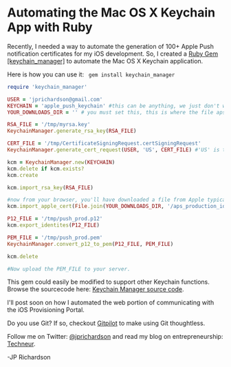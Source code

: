 <!--
author: JP Richardson
publish: Fri Oct 07 2011 15:39:19 GMT-0500 (CDT)
status: publish
type: post
link: https://procbits.wordpress.com/2011/10/07/automating-the-mac-os-x-keychain-app-with-ruby/
tags: Ruby
slug: 2011/10/07/automating-the-mac-os-x-keychain-app-with-ruby
-->

Automating the Mac OS X Keychain App with Ruby
==============================================

Recently, I needed a way to automate the generation of 100+ Apple Push
notification certificates for my iOS development. So, I created a [Ruby
Gem [keychain\_manager]](https://rubygems.org/gems/keychain_manager) to
automate the Mac OS X Keychain application.

Here is how you can use it: ` gem install keychain_manager`

```ruby
require 'keychain_manager'

USER = 'jprichardson@gmail.com'
KEYCHAIN = 'apple_push_keychain' #this can be anything, we just don't want to pollute the 'login' keychain
YOUR_DOWNLOADS_DIR = '' # you must set this, this is where the file aps_production_identity.cer exists

RSA_FILE = '/tmp/myrsa.key'
KeychainManager.generate_rsa_key(RSA_FILE)

CERT_FILE = '/tmp/CertificateSigningRequest.certSigningRequest'
KeychainManager.generate_cert_request(USER, 'US', CERT_FILE) #'US' is the country abbreviation.

kcm = KeychainManager.new(KEYCHAIN)
kcm.delete if kcm.exists?
kcm.create

kcm.import_rsa_key(RSA_FILE)

#now from your browser, you'll have downloaded a file from Apple typically named: aps_production_identity.cer
kcm.import_apple_cert(File.join(YOUR_DOWNLOADS_DIR, '/aps_production_identity.cer'))

P12_FILE = '/tmp/push_prod.p12'
kcm.export_identites(P12_FILE)

PEM_FILE = '/tmp/push_prod.pem'
KeychainManager.convert_p12_to_pem(P12_FILE, PEM_FILE)

kcm.delete

#Now upload the PEM_FILE to your server.
```

This gem could easily be modified to support other Keychain functions.
Browse the sourcecode here: [Keychain Manager source
code](https://github.com/jprichardson/keychain_manager).

I'll post soon on how I automated the web portion of communicating with
the iOS Provisioning Portal.

Do you use Git? If so, checkout [Gitpilot](http://gitpilot.com) to make
using Git thoughtless.

Follow me on Twitter: [@jprichardson](http://twitter.com/jprichardson)
and read my blog on entrepreneurship: [Techneur](http://techneur.com).

-JP Richardson
